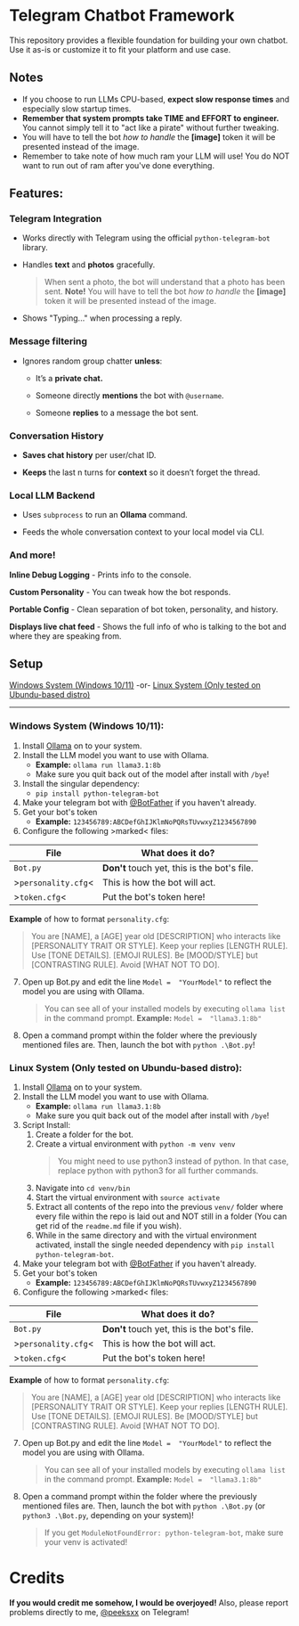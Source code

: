 # Telegram Chatbot Framework
This repository provides a flexible foundation for building your own chatbot.  
Use it as-is or customize it to fit your platform and use case.

## Notes
- If you choose to run LLMs CPU-based, **expect slow response times** and especially slow startup times.
- **Remember that system prompts take TIME and EFFORT to engineer.** You cannot simply tell it to "act like a pirate" without further tweaking.
- You will have to tell the bot *how to handle* the **[image]** token it will be presented instead of the image.
- Remember to take note of how much ram your LLM will use! You do NOT want to run out of ram after you've done everything.

## Features:
### Telegram Integration
- Works directly with Telegram using the official `python-telegram-bot` library.
- Handles **text** and **photos** gracefully.

  >When sent a photo, the bot will understand that a photo has been sent. 
  >**Note!** You will have to tell the bot *how to handle* the **[image]** token it will be presented instead of the image.

 - Shows "Typing..." when processing a reply.
### Message filtering
- Ignores random group chatter **unless**:
    
    -   It’s a **private chat.**
        
    -   Someone directly **mentions** the bot with `@username`.
        
    -   Someone **replies** to a message the bot sent.
### Conversation History
-   **Saves chat history** per user/chat ID.
    
-   **Keeps** the last n turns for **context** so it doesn’t forget the thread.

### Local LLM Backend

-   Uses `subprocess` to run an **Ollama** command.
    
-   Feeds the whole conversation context to your local model via CLI.
### And more!
**Inline Debug Logging** - Prints info to the console.

**Custom Personality** - You can tweak how the bot responds.

**Portable Config** - Clean separation of bot token, personality, and history.

**Displays live chat feed** - Shows the full info of who is talking to the bot and where they are speaking from.

## Setup
[Windows System (Windows 10/11)](#windows-system-windows-1011) -or- [Linux System (Only tested on Ubundu-based distro)](#linux-system-only-tested-on-ubundu-based-distro)

-------
### Windows System (Windows 10/11):
1. Install [Ollama](https://ollama.com/download/windows) on to your system.
2. Install the LLM model you want to use with Ollama.
    -   **Example:** `ollama run llama3.1:8b`
    -   Make sure you quit back out of the model after install with `/bye`!
3. Install the singular dependency:
     -   `pip install python-telegram-bot`
4. Make your telegram bot with [@BotFather](http://t.me/botfather) if you haven't already.
5. Get your bot's token
    -   **Example:** `123456789:ABCDefGhIJKlmNoPQRsTUvwxyZ1234567890`
6. Configure the following >marked< files:

|File                |What does it do?                             |
|--------------------|---------------------------------------------|
|`Bot.py`            |**Don't** touch yet, this is the bot's file. |
|>`personality.cfg`< |This is how the bot will act.                |
|>`token.cfg`<       |Put the bot's token here!                    |

**Example** of how to format `personality.cfg`:
> You are [NAME], a [AGE] year old [DESCRIPTION] who interacts like
> [PERSONALITY TRAIT OR STYLE]. Keep your replies [LENGTH RULE]. Use
> [TONE DETAILS]. [EMOJI RULES]. Be [MOOD/STYLE] but [CONTRASTING RULE].
> Avoid [WHAT NOT TO DO].

7. Open up Bot.py and edit the line `Model =  "YourModel"` to reflect the model you are using with Ollama.
   > You can see all of your installed models by executing `ollama list` in the command prompt.
   > **Example:** `Model =  "llama3.1:8b"`
8. Open a command prompt within the folder where the previously mentioned files are. Then, launch the bot with `python .\Bot.py`!

### Linux System (Only tested on Ubundu-based distro):

1. Install [Ollama](https://ollama.com/download/linux) on to your system.
2. Install the LLM model you want to use with Ollama.
    -   **Example:** `ollama run llama3.1:8b`
    -   Make sure you quit back out of the model after install with `/bye`!
3. Script Install:
	1. Create a folder for the bot.
	2. Create a virtual environment with `python -m venv venv`
	   >You might need to use python3 instead of python. In that case, replace python with python3 for all further commands.
	3. Navigate into `cd venv/bin`
	4. Start the virtual environment with `source activate`
	5. Extract all contents of the repo into the previous `venv/` folder where every file within the repo is laid out and NOT still in a folder (You can get rid of the `readme.md` file if you wish).
	6. While in the same directory and with the virtual environment activated, install the single needed dependency with `pip install python-telegram-bot`.
4. Make your telegram bot with [@BotFather](http://t.me/botfather) if you haven't already.
5. Get your bot's token
    -   **Example:** `123456789:ABCDefGhIJKlmNoPQRsTUvwxyZ1234567890`
6. Configure the following >marked< files:

|File                |What does it do?                             |
|--------------------|---------------------------------------------|
|`Bot.py`            |**Don't** touch yet, this is the bot's file. |
|>`personality.cfg`< |This is how the bot will act.                |
|>`token.cfg`<       |Put the bot's token here!                    |

**Example** of how to format `personality.cfg`:
> You are [NAME], a [AGE] year old [DESCRIPTION] who interacts like
> [PERSONALITY TRAIT OR STYLE]. Keep your replies [LENGTH RULE]. Use
> [TONE DETAILS]. [EMOJI RULES]. Be [MOOD/STYLE] but [CONTRASTING RULE].
> Avoid [WHAT NOT TO DO].

7. Open up Bot.py and edit the line `Model =  "YourModel"` to reflect the model you are using with Ollama.
   > You can see all of your installed models by executing `ollama list` in the command prompt.
   > **Example:** `Model =  "llama3.1:8b"`
8. Open a command prompt within the folder where the previously mentioned files are. Then, launch the bot with `python .\Bot.py` (or `python3 .\Bot.py`, depending on your system)!
   > If you get `ModuleNotFoundError: python-telegram-bot`, make sure your venv is activated!

# Credits
**If you would credit me somehow, I would be overjoyed!** 
Also, please report problems directly to me, [@peeksxx](t.me/peeksxx) on Telegram!

